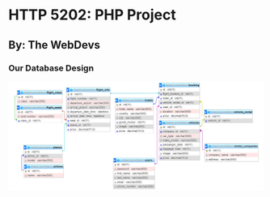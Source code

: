 # HTTP 5202: PHP Project
## By: The WebDevs

### Our Database Design
![Database Design](https://github.com/2021-Winter-HTTP-5202-A/OnRoute/blob/main/images/database_design/database_design.png)
